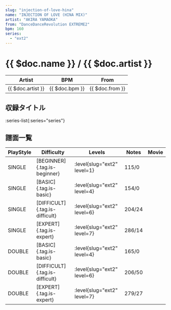 ```yaml
---
slug: "injection-of-love-hina"
name: "INJECTION OF LOVE (HINA MIX)"
artist: "AKIRA YAMAOKA"
from: "DanceDanceRevolution EXTREME2"
bpm: 160
series:
  - "ext2"
---
```


# {{ $doc.name }} / {{ $doc.artist }}

|Artist|BPM|From|
|------|---|----|
|{{ $doc.artist }}|{{ $doc.bpm }}|{{ $doc.from }}|

## 収録タイトル

:series-list{:series="series"}

## 譜面一覧

|PlayStyle|Difficulty|Levels|Notes|Movie|
|---------|----------|------|-----|-----|
|SINGLE|[BEGINNER]{.tag.is-beginner}|<div class="field is-grouped is-grouped-multiline">:level{slug="ext2" level=1}</div>|115/0||
|SINGLE|[BASIC]{.tag.is-basic}|<div class="field is-grouped is-grouped-multiline">:level{slug="ext2" level=4}</div>|154/0||
|SINGLE|[DIFFICULT]{.tag.is-difficult}|<div class="field is-grouped is-grouped-multiline">:level{slug="ext2" level=6}</div>|204/24||
|SINGLE|[EXPERT]{.tag.is-expert}|<div class="field is-grouped is-grouped-multiline">:level{slug="ext2" level=7}</div>|286/14||
|DOUBLE|[BASIC]{.tag.is-basic}|<div class="field is-grouped is-grouped-multiline">:level{slug="ext2" level=4}</div>|165/0||
|DOUBLE|[DIFFICULT]{.tag.is-difficult}|<div class="field is-grouped is-grouped-multiline">:level{slug="ext2" level=6}</div>|206/50||
|DOUBLE|[EXPERT]{.tag.is-expert}|<div class="field is-grouped is-grouped-multiline">:level{slug="ext2" level=7}</div>|279/27||
